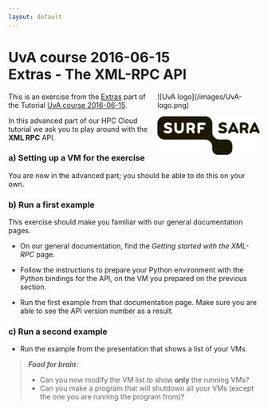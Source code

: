 ```yaml
---
layout: default
---
```


# UvA course 2016-06-15  <br/> Extras - The XML-RPC API

<div style="float:right;max-width:205px;" markdown="1">
![UvA logo](/images/UvA-logo.png)

![SURFsara logo](/images/SURFsara_logo.png)
</div>

This is an exercise from the [Extras](extras) part of the Tutorial [UvA course 2016-06-15](.).

In this advanced part of our HPC Cloud tutorial we ask you to play around with the **XML RPC** API.

### a) Setting up a VM for the exercise

You are now in the advanced part; you should be able to do this on your own.

### b) Run a first example

This exercise should make you familiar with our general documentation pages.

* On our general documentation, find the _Getting started with the XML-RPC_ page.

* Follow the instructions to prepare your Python environment with the Python bindings for the API, on the VM you prepared on the previous section.

* Run the first example from that documentation page. Make sure you are able to see the API version number as a result.

### c) Run a second example

* Run the example from the presentation that shows a list of your VMs.

> **_Food for brain:_**
>
> * Can you now modify the VM list to show **only** the running VMs?
> * Can you make a program that will shutdown all your VMs (except the one you are running the program from)?
